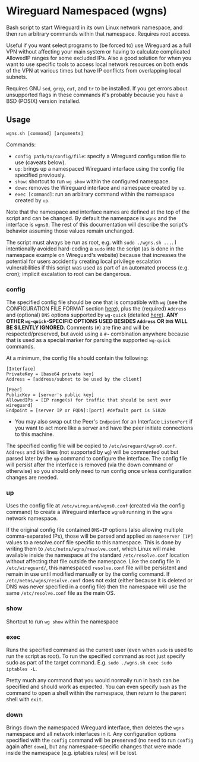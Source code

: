 # Wireguard Namespaced (wgns)

Bash script to start Wireguard in its own Linux network namespace, and then run arbitrary commands within that namespace. Requires root access.

Useful if you want select programs to (be forced to) use Wireguard as a full VPN without affecting your main system or having to calculate complicated AllowedIP ranges for some excluded IPs. Also a good solution for when you want to use specific tools to access local network resources on both ends of the VPN at various times but have IP conflicts from overlapping local subnets.

Requires GNU `sed`, `grep`, `cut`, and `tr` to be installed. If you get errors about unsupported flags in these commands it's probably because you have a BSD (POSIX) version installed.

## Usage

`wgns.sh [command] [arguments]`

Commands:
- `config path/to/config/file`: specify a Wireguard configuration file to use (caveats below).
- `up`: brings up a namespaced Wireguard interface using the config file specified previously.
- `show`: shortcut to run `wg show` within the configured namespace.
- `down`: removes the Wireguard interface and namespace created by `up`.
- `exec [command]`: run an arbitrary command within the namespace created by `up`.

Note that the namespace and interface names are defined at the top of the script and can be changed. By default the namespace is `wgns` and the interface is `wgns0`. The rest of this documentation will describe the script's behavior assuming those values remain unchanged.

The script must always be run as root, e.g. with `sudo ./wgns.sh ...`. I intentionally avoided hard-coding a `sudo` into the script (as is done in the namespace example on Wireguard's website) because that increases the potential for users accidently creating local privilege escalation vulnerabilities if this script was used as part of an automated process (e.g. cron); implicit escalation to root can be dangerous.

### config
The specified config file should be one that is compatible with `wg` (see the CONFIGURATION FILE FORMAT section [here](https://www.man7.org/linux/man-pages/man8/wg.8.html)), plus the (required) `Address` and (optional) `DNS` options supported by `wg-quick` (detailed [here](https://man7.org/linux/man-pages/man8/wg-quick.8.html)). **ANY OTHER `wg-quick`-SPECIFIC OPTIONS USED BESIDES `Address` OR `DNS` WILL BE SILENTLY IGNORED.** Comments (`#`) are fine and will be respected/preserved, but avoid using a `#~` combination anywhere because that is used as a special marker for parsing the supported `wg-quick` commands.

At a minimum, the config file should contain the following:
```
[Interface]
PrivateKey = [base64 private key]
Address = [address/subnet to be used by the client]

[Peer]
PublicKey = [server's public key]
AllowedIPs = [IP range(s) for traffic that should be sent over wireguard]
Endpoint = [server IP or FQDN]:[port] #default port is 51820
```
- You may also swap out the Peer's `Endpoint` for an Interface `ListenPort` if you want to act more like a server and have the peer initiate connections to this machine.

The specified config file will be copied to `/etc/wireguard/wgns0.conf`. `Address` and `DNS` lines (not supported by `wg`) will be commented out but parsed later by the `up` command to configure the interface. The config file will persist after the interface is removed (via the down command or otherwise) so you should only need to run config once unless configuration changes are needed.

### up
Uses the config file at `/etc/wireguard/wgns0.conf` (created via the config command) to create a Wireguard interface `wgns0` running in the `wgns` network namespace.

If the original config file contained `DNS=IP` options (also allowing multiple comma-separated IPs), those will be parsed and applied as `nameserver [IP]` values to a resolve.conf file specific to this namespace. This is done by writing them to `/etc/netns/wgns/resolve.conf`, which Linux will make available inside the namespace at the standard `/etc/resolve.conf` location without affecting that file outside the namespace. Like the config file in `/etc/wireguard/`, this namespaced `resolve.conf` file will be persistent and remain in use until modified manually or by the config command. If `/etc/netns/wgns/resolve.conf` does not exist (either because it is deleted or DNS was never specified in a config file) then the namespace will use the same `/etc/resolve.conf` file as the main OS.

### show
Shortcut to run `wg show` within the namespace

### exec
Runs the specified command as the current user (even when `sudo` is used to run the script as root). To run the specified command as root just specify sudo as part of the target command. E.g. `sudo ./wgns.sh exec sudo iptables -L`.

Pretty much any command that you would normally run in bash can be specified and should work as expected. You can even specify `bash` as the command to open a shell within the namespace, then return to the parent shell with `exit`.

### down
Brings down the namespaced Wireguard interface, then deletes the `wgns` namespace and all network interfaces in it. Any configuration options specified with the `config` command will be preserved (no need to run `config` again after `down`), but any namespace-specific changes that were made inside the namespace (e.g. iptables rules) will be lost.
